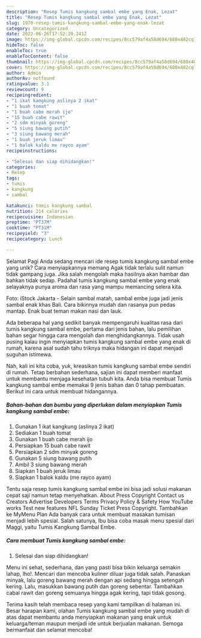 ```yaml
---
description: "Resep Tumis kangkung sambal embe yang Enak, Lezat"
title: "Resep Tumis kangkung sambal embe yang Enak, Lezat"
slug: 1970-resep-tumis-kangkung-sambal-embe-yang-enak-lezat
category: Uncategorized
date: 2022-06-26T17:52:29.241Z
image: https://img-global.cpcdn.com/recipes/8cc579af4a58d694/680x482cq70/tumis-kangkung-sambal-embe-foto-resep-utama.jpg
hideToc: false
enableToc: true
enableTocContent: false
thumbnail: https://img-global.cpcdn.com/recipes/8cc579af4a58d694/680x482cq70/tumis-kangkung-sambal-embe-foto-resep-utama.jpg
cover: https://img-global.cpcdn.com/recipes/8cc579af4a58d694/680x482cq70/tumis-kangkung-sambal-embe-foto-resep-utama.jpg
author: Admin
authorAv: notfound
ratingvalue: 3.1
reviewcount: 9
recipeingredient:
- "1 ikat kangkung aslinya 2 ikat"
- "1 buah tomat"
- "1 buah cabe merah ijo"
- "15 buah cabe rawit"
- "2 sdm minyak goreng"
- "5 siung bawang putih"
- "3 siung bawang merah"
- "1 buah jeruk limau"
- "1 balok kaldu me rayco ayam"
recipeinstructions:

- "Selesai dan siap dihidangkan!"
categories:
- Resep
tags:
- tumis
- kangkung
- sambal

katakunci: tumis kangkung sambal 
nutrition: 214 calories
recipecuisine: Indonesian
preptime: "PT37M"
cooktime: "PT31M"
recipeyield: "3"
recipecategory: Lunch

---
```



Selamat Pagi Anda sedang mencari ide resep tumis kangkung sambal embe yang unik? Cara menyiapkannya memang Agak tidak terlalu sulit namun tidak gampang juga. Jika salah mengolah maka hasilnya akan hambar dan bahkan tidak sedap. Padahal tumis kangkung sambal embe yang enak selayaknya punya aroma dan rasa yang mampu memancing selera kita.


Foto: iStock Jakarta - Selain sambal matah, sambal embe juga jadi jenis sambal enak khas Bali. Cara bikinnya mudah dan rasanya pun pedas mantap. Enak buat teman makan nasi dan lauk.

Ada beberapa hal yang sedikit banyak mempengaruhi kualitas rasa dari tumis kangkung sambal embe, pertama dari jenis bahan, lalu pemilihan bahan segar hingga cara mengolah dan menghidangkannya. Tidak usah pusing kalau ingin menyiapkan tumis kangkung sambal embe yang enak di rumah, karena asal sudah tahu triknya maka hidangan ini dapat menjadi suguhan istimewa.


Nah, kali ini kita coba, yuk, kreasikan tumis kangkung sambal embe sendiri di rumah. Tetap berbahan sederhana, sajian ini dapat memberi manfaat untuk membantu menjaga kesehatan tubuh kita. Anda bisa membuat Tumis kangkung sambal embe memakai 9 jenis bahan dan 0 tahap pembuatan. Berikut ini cara untuk membuat hidangannya.

<!--inarticleads1-->

##### Bahan-bahan dan bumbu yang diperlukan dalam menyiapkan Tumis kangkung sambal embe:

1. Gunakan 1 ikat kangkung (aslinya 2 ikat)
1. Sediakan 1 buah tomat
1. Gunakan 1 buah cabe merah ijo
1. Persiapkan 15 buah cabe rawit
1. Persiapkan 2 sdm minyak goreng
1. Gunakan 5 siung bawang putih
1. Ambil 3 siung bawang merah
1. Siapkan 1 buah jeruk limau
1. Siapkan 1 balok kaldu (me rayco ayam)


Tentu saja resep tumis kangkung sambal embe ini bisa jadi solusi makanan cepat saji namun tetap menyehatkan. About Press Copyright Contact us Creators Advertise Developers Terms Privacy Policy &amp; Safety How YouTube works Test new features NFL Sunday Ticket Press Copyright. Tambahkan ke MyMenu Plan Ada banyak cara untuk membuat masakan tumisan menjadi lebih spesial. Salah satunya, Ibu bisa coba masak menu spesial dari Maggi, yaitu Tumis Kangkung Sambal Embe. 

<!--inarticleads2-->

##### Cara membuat Tumis kangkung sambal embe:


1. Selesai dan siap dihidangkan!

Menu ini sehat, sederhana, dan yang pasti bisa bikin keluarga semakin lahap, lho!. Mencari dan mencoba kuliner diluar juga tidak salah. Panaskan minyak, lalu goreng bawang merah dengan api sedang hingga setengah kering. Lalu, masukkan bawang putih dan goreng sebentar. Tambahkan cabai rawit dan goreng semuanya hingga agak kering, tapi tidak gosong. 

Terima kasih telah membaca resep yang kami tampilkan di halaman ini. Besar harapan kami, olahan Tumis kangkung sambal embe yang mudah di atas dapat membantu anda menyiapkan makanan yang enak untuk keluarga/teman maupun menjadi ide untuk berjualan makanan. Semoga bermanfaat dan selamat mencoba!
